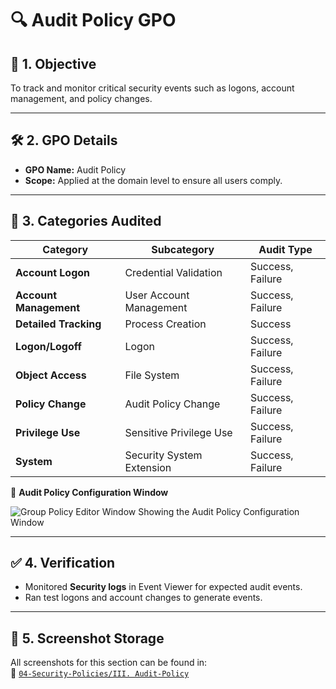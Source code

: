 # 🔍 Audit Policy GPO

## 🎯 1. Objective
To track and monitor critical security events such as logons, account management, and policy changes.

---

## 🛠️ 2. GPO Details
- **GPO Name:** Audit Policy
- **Scope:** Applied at the domain level to ensure all users comply.

---

## 🔎 3. Categories Audited

| Category                   | Subcategory                         | Audit Type        |
|----------------------------|-------------------------------------|-------------------|
| **Account Logon**          | Credential Validation               | Success, Failure  |
| **Account Management**     | User Account Management             | Success, Failure  |
| **Detailed Tracking**      | Process Creation                    | Success           |
| **Logon/Logoff**           | Logon                               | Success, Failure  |
| **Object Access**          | File System                         | Success, Failure  |
| **Policy Change**          | Audit Policy Change                 | Success, Failure  |
| **Privilege Use**          | Sensitive Privilege Use             | Success, Failure  |
| **System**                 | Security System Extension           | Success, Failure  |

📸 **Audit Policy Configuration Window**

![Group Policy Editor Window Showing the Audit Policy Configuration Window](https://github.com/user-attachments/assets/9d82e1ac-04f2-4c97-be37-abdb595dc055)

---

## ✅ 4. Verification
- Monitored **Security logs** in Event Viewer for expected audit events.
- Ran test logons and account changes to generate events.

---

## 📁 5. Screenshot Storage

All screenshots for this section can be found in:  
📂 [`04-Security-Policies/III. Audit-Policy`](https://github.com/Hugh-Kumbi/Hugh-Kumbi-Active-Directory-Lab/blob/main/04-Security-Policies/III.%20Audit-Policy.md)
